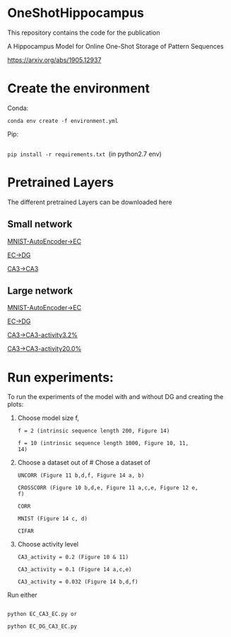 # OneShotHippocampus
This repository contains the code for the publication 

A Hippocampus Model for Online One-Shot Storage of Pattern Sequences 

https://arxiv.org/abs/1905.12937


# Create the environment

Conda: 

<code>conda env create -f environment.yml
</code>

Pip:

<code>
pip install -r requirements.txt </code>(in python2.7 env)

# Pretrained Layers

The different pretrained Layers can be downloaded here

## Small network

[MNIST-AutoEncoder->EC](https://drive.google.com/file/d/1BI8rTaaL-UA4UlJxP4VquVlzovvWYbjp/view?usp=drive_link)

[EC->DG](https://drive.google.com/file/d/1csN-WFMVURDE87IxpF3amFPPEVCLFQ9E/view?usp=drive_link)

[CA3->CA3](https://drive.google.com/file/d/1ODoU8Gh2jgfUZhvR7HGuy_c9A_rli0Nn/view?usp=drive_link)

## Large network 

[MNIST-AutoEncoder->EC](https://drive.google.com/file/d/12c3xmLX7U1ZAyCMSjnhqUi6z0aPMhCLZ/view?usp=drive_link)

[EC->DG](https://drive.google.com/file/d/1ip0t3z1_YDmnshtKYSFyIPPhpc1F-CwG/view?usp=drive_link)

[CA3->CA3-activity3.2%](https://drive.google.com/file/d/1_ogsamCGoIm1-g3sY-CV_pUO3ztWTSsA/view?usp=drive_link)

[CA3->CA3-activity20.0%](https://drive.google.com/file/d/13NmtlUCit8e372Eo6fPOKm7sogt5WWD2/view?usp=drive_link)

# Run experiments:

To run the experiments of the model with and without DG and creating the plots:

1. Choose model size f, 

    <code>f = 2 (intrinsic sequence length 200, Figure 14)</code>

    <code>f = 10 (intrinsic sequence length 1000, Figure 10, 11, 14)</code>

2. Choose a dataset out of # Chose a dataset of 

    <code>UNCORR (Figure 11 b,d,f, Figure 14 a, b)</code>

    <code>CROSSCORR (Figure 10 b,d,e, Figure 11 a,c,e, Figure 12 e, f)</code>

    <code>CORR</code>

    <code>MNIST (Figure 14 c, d)</code> 

    <code>CIFAR</code>

2. Choose  activity level 

    <code>CA3_activity = 0.2 (Figure 10 & 11)</code>

    <code>CA3_activity = 0.1 (Figure 14 a,c,e)</code>
    
    <code>CA3_activity = 0.032 (Figure 14 b,d,f)</code>

Run either 

<code>
python EC_CA3_EC.py or
</code>

<code> 
python EC_DG_CA3_EC.py
</code>
